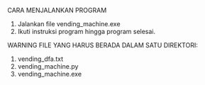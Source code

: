 CARA MENJALANKAN PROGRAM
1. Jalankan file vending_machine.exe
2. Ikuti instruksi program hingga program selesai.

WARNING
FILE YANG HARUS BERADA DALAM SATU DIREKTORI:
1. vending_dfa.txt
2. vending_machine.py
3. vending_machine.exe